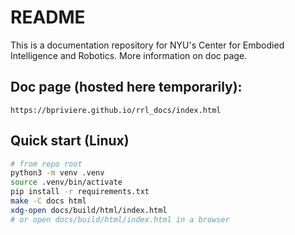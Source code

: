 # README

This is a documentation repository for NYU's Center for Embodied Intelligence and Robotics. More information on doc page. 

## Doc page (hosted here temporarily): 
```
https://bpriviere.github.io/rrl_docs/index.html
```

## Quick start (Linux)

```bash
# from repo root
python3 -m venv .venv
source .venv/bin/activate
pip install -r requirements.txt
make -C docs html
xdg-open docs/build/html/index.html
# or open docs/build/html/index.html in a browser
```